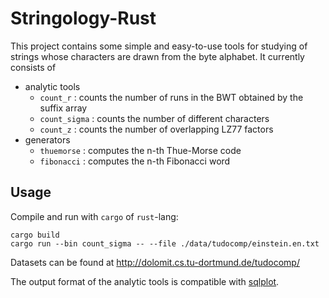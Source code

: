 # Stringology-Rust

This project contains some simple and easy-to-use tools for studying of strings whose characters are drawn from the byte alphabet.
It currently consists of 
 - analytic tools
   - `count_r` : counts the number of runs in the BWT obtained by the suffix array
   - `count_sigma` : counts the number of different characters
   - `count_z` : counts the number of overlapping LZ77 factors
 - generators
   - `thuemorse` : computes the n-th Thue-Morse code
   - `fibonacci` : computes the n-th Fibonacci word

## Usage

Compile and run with `cargo` of `rust`-lang:

```
cargo build
cargo run --bin count_sigma -- --file ./data/tudocomp/einstein.en.txt
```

Datasets can be found at http://dolomit.cs.tu-dortmund.de/tudocomp/

The output format of the analytic tools is compatible with [sqlplot](https://github.com/koeppl/sqlplot).
